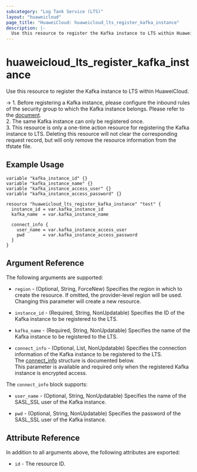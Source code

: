 ```yaml
---
subcategory: "Log Tank Service (LTS)"
layout: "huaweicloud"
page_title: "HuaweiCloud: huaweicloud_lts_register_kafka_instance"
description: |-
  Use this resource to register the Kafka instance to LTS within HuaweiCloud.
---
```



# huaweicloud_lts_register_kafka_instance

Use this resource to register the Kafka instance to LTS within HuaweiCloud.

-> 1. Before registering a Kafka instance, please configure the inbound rules of the security group to which the Kafka
  instance belongs. Please refer to the [document](https://support.huaweicloud.com/intl/en-us/usermanual-lts/lts_04_0043.html).
  <br>2. The same Kafka instance can only be registered once.
  <br>3. This resource is only a one-time action resource for registering the Kafka instance to LTS. Deleting this resource
  will not clear the corresponding request record, but will only remove the resource information from the tfstate file.

## Example Usage

```hcl
variable "kafka_instance_id" {}
variable "kafka_instance_name" {}
variable "kafka_instance_access_user" {}
variable "kafka_instance_access_password" {}

resource "huaweicloud_lts_register_kafka_instance" "test" {
  instance_id = var.kafka_instance_id
  kafka_name  = var.kafka_instance_name

  connect_info {
    user_name = var.kafka_instance_access_user
    pwd       = var.kafka_instance_access_password
  } 
}
```

## Argument Reference

The following arguments are supported:

* `region` - (Optional, String, ForceNew) Specifies the region in which to create the resource.
  If omitted, the provider-level region will be used. Changing this parameter will create a new resource.

* `instance_id` - (Required, String, NonUpdatable) Specifies the ID of the Kafka instance to be registered to the LTS.

* `kafka_name` - (Required, String, NonUpdatable) Specifies the name of the Kafka instance to be registered to the LTS.

* `connect_info` - (Optional, List, NonUpdatable) Specifies the connection information of the Kafka instance to be
  registered to the LTS.  
  The [connect_info](#register_kafka_to_lts_connect_info) structure is documented below.  
  This parameter is available and required only when the registered Kafka instance is encrypted access.

<a name="register_kafka_to_lts_connect_info"></a>
The `connect_info` block supports:

* `user_name` - (Optional, String, NonUpdatable) Specifies the name of the SASL_SSL user of the Kafka instance.

* `pwd` - (Optional, String, NonUpdatable) Specifies the password of the SASL_SSL user of the Kafka instance.

## Attribute Reference

In addition to all arguments above, the following attributes are exported:

* `id` - The resource ID.
